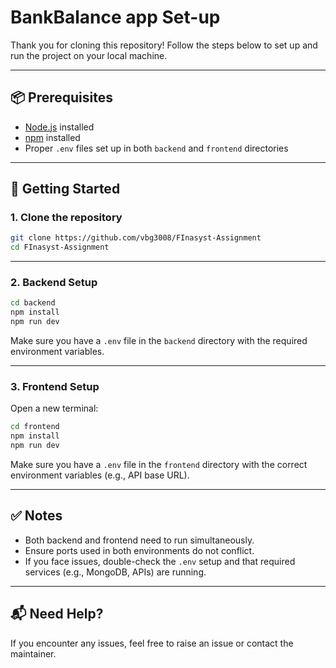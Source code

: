 # BankBalance app Set-up

Thank you for cloning this repository! Follow the steps below to set up and run the project on your local machine.

---

## 📦 Prerequisites

- [Node.js](https://nodejs.org/) installed
- [npm](https://www.npmjs.com/) installed
- Proper `.env` files set up in both `backend` and `frontend` directories

---

## 🔧 Getting Started

### 1. Clone the repository

```bash
git clone https://github.com/vbg3008/FInasyst-Assignment
cd FInasyst-Assignment
```

---

### 2. Backend Setup

```bash
cd backend
npm install
npm run dev
```

Make sure you have a `.env` file in the `backend` directory with the required environment variables.

---

### 3. Frontend Setup

Open a new terminal:

```bash
cd frontend
npm install
npm run dev
```

Make sure you have a `.env` file in the `frontend` directory with the correct environment variables (e.g., API base URL).

---

## ✅ Notes

- Both backend and frontend need to run simultaneously.
- Ensure ports used in both environments do not conflict.
- If you face issues, double-check the `.env` setup and that required services (e.g., MongoDB, APIs) are running.

---

## 📬 Need Help?

If you encounter any issues, feel free to raise an issue or contact the maintainer.
